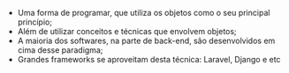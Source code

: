 * Uma forma de programar, que utiliza os objetos como o seu principal princípio;
* Além de utilizar conceitos e técnicas que envolvem objetos;
* A maioria dos softwares, na parte de back-end, são desenvolvidos em cima desse paradigma;
* Grandes frameworks se aproveitam desta técnica: Laravel, Django e etc